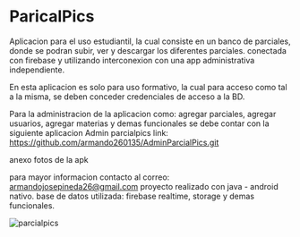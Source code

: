 # ParicalPics
Aplicacion para el uso estudiantil, la cual consiste en un banco de parciales, donde se podran subir, ver y descargar los diferentes parciales. conectada con firebase y utilizando interconexion con una app administrativa independiente. 

En esta aplicacion es solo para uso formativo, la cual para acceso como tal a la misma, se deben conceder credenciales de acceso a la BD. 

Para la administracion de la aplicacion como: agregar parciales, agregar usuarios, agregar materias y demas funcionales se debe contar con la siguiente aplicacion
Admin parcialpics link: https://github.com/armando260135/AdminParcialPics.git

anexo fotos de la apk 

para mayor informacion contacto al correo: armandojosepineda26@gmail.com
proyecto realizado con java - android nativo.
base de datos utilizada: firebase realtime, storage y demas funcionales. 


![parcialpics](https://user-images.githubusercontent.com/72154277/169100709-92f2be1e-20c3-4c9e-9ae1-69e5d854b087.jpg)
